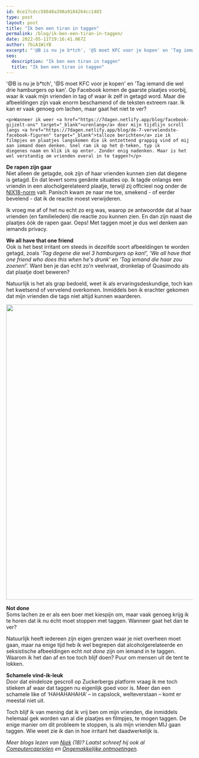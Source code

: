 ```yaml
---
id: 0ce17cdcc58648a398a9184264cc1483
type: post
layout: post
title: "Ik ben een tiran in taggen"
permalink: /blog/ik-ben-een-tiran-in-taggen/
date: 2022-05-11T19:16:41.067Z
author: 7biA1WiYB
excerpt: "'@B is nu je b*tch', '@S moet KFC voor je kopen' en 'Tag iemand die wel drie hamburgers op kan'. Op Facebook komen de gaarste plaatjes voorbij, waar ik vaak mijn vrienden in tag of waar ik zelf in getagd word. Maar die afbeeldingen zijn vaak enorm beschamend of de teksten extreem raar. Ik kan er vaak genoeg om lachen, maar gaat het niet te ver?  "
seo:
  description: "Ik ben een tiran in taggen"
  title: "Ik ben een tiran in taggen"
---
```

'@B is nu je b*tch', '@S moet KFC voor je kopen' en 'Tag iemand die wel drie hamburgers op kan'. Op Facebook komen de gaarste plaatjes voorbij, waar ik vaak mijn vrienden in tag of waar ik zelf in getagd word. Maar die afbeeldingen zijn vaak enorm beschamend of de teksten extreem raar. Ik kan er vaak genoeg om lachen, maar gaat het niet te ver?  

    <p>Wanneer ik weer <a href="https://7dagen.netlify.app/blog/facebook-gijzelt-ons" target="_blank">urenlang</a> door mijn tijdlijn scroll langs <a href="https://7dagen.netlify.app/blog/de-7-vervelendste-facebook-figuren" target="_blank">talloze berichten</a> zie ik filmpjes en plaatjes langskomen die ik ontzettend grappig vind of mij aan iemand doen denken. Snel ram ik op het @-teken, typ ik diegenes naam en klik ik op enter. Zonder enig nadenken. Maar is het wel verstandig om vrienden overal in te taggen?</p>
<p><b>De rapen zijn gaar</b><br>Niet alleen de getagde, ook zijn of haar vrienden kunnen zien dat diegene is getagd. En dat levert soms genânte situaties op. Ik tagde onlangs een vriendin in een alocholgerelateerd plaatje, terwijl zij officieel nog onder de <a href="https://7dagen.netlify.app/nix">NIX18-norm</a> valt. Panisch kwam ze naar me toe, smekend - of eerder bevelend - dat ik de reactie moest verwijderen.</p>
<p>Ik vroeg me af of het nu echt zo erg was, waarop ze antwoordde dat al haar vrienden (en familieleden) die reactie zou kunnen zien. En dan zijn naast die plaatjes óók de rapen gaar. Oeps! Met taggen moet je dus wel denken aan iemands privacy.</p>
<p><strong>We all have that one friend</strong><br>Ook is het best irritant om steeds in dezelfde soort afbeeldingen te worden getagd, zoals <em>‘Tag degene die wel 3 hamburgers op kan!’, ‘We all have that one friend who does this when he's drunk’ </em>en <em>‘Tag iemand die haar zou zoenen!’. </em>Want ben je dan echt zo'n veelvraat, dronkelap of Quasimodo als dat plaatje doet beweren?</p>
<p>Natuurlijk is het als grap bedoeld, weet ik als ervaringsdeskundige, toch kan het kwetsend of vervelend overkomen. Inmiddels ben ik erachter gekomen dat mijn vrienden die tags niet altijd kunnen waarderen.</p>
<p><div class="media media-element-container media-default"><div id="file-20125" class="file file-image file-image-jpeg">

        
  
  <div class="content">
    <img height="796" width="850" class="media-element file-default" src="https://7dagen.netlify.app/sites/default/files/taggen%20meme_0.jpg" alt="">  </div>

  
</div>
</div>
<p><strong>Not done</strong><br>Soms lachen ze er als een boer met kiespijn om, maar vaak genoeg krijg ik te horen dat ik nu écht moet stoppen met taggen. Wanneer gaat het dan te ver? </p>
<p>Natuurlijk heeft iedereen zijn eigen grenzen waar je niet overheen moet gaan, maar na enige tijd heb ik wel begrepen dat alcoholgerelateerde en seksistische afbeeldingen echt <em>not done</em> zijn om iemand in te taggen. Waarom ik het dan af en toe toch blijf doen? Puur om mensen uit de tent te lokken.</p>
<p><strong>Schamele vind-ik-leuk</strong><br>Door dat eindeloze gescroll op Zuckerbergs platform vraag ik me toch stiekem af waar dat taggen nu eigenlijk goed voor is. Meer dan een schamele like of ‘HAHAHAHAHA’ – in capslock, welteverstaan – komt er meestal niet uit.</p>
<p>Toch blijf ik van mening dat ik vrij ben om mijn vrienden, die inmiddels helemaal gek worden van al die plaatjes en filmpjes, te mogen taggen. De enige manier om dit probleem te stoppen, is als mijn vrienden MIJ gaan taggen. Wie weet zie ik dan in hoe irritant het daadwerkelijk is.</p>
<p><em>Meer blogs lezen van <a href="https://7dagen.netlify.app/users/niek-de-bruijn">Niek</a> (18)? Laatst schreef hij ook al <a href="https://7dagen.netlify.app/blog/computercapriolen">Computercapriolen</a> en <a href="https://7dagen.netlify.app/blog/ongemakkelijke-ontmoetingen">Ongemakkelijke ontmoetingen</a>.</em></p>  
